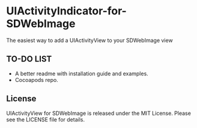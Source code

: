 UIActivityIndicator-for-SDWebImage
==================================

The easiest way to add a UIActivityView to your SDWebImage view

TO-DO LIST
-----------

- A better readme with installation guide and examples.
- Cocoapods repo.


License
-------

UIActivityView for SDWebImage is released under the MIT License. Please see the LICENSE file for details.